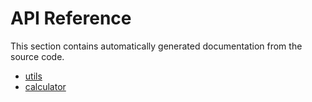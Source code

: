 # API Reference

This section contains automatically generated documentation from the source code.

- [utils](utils.md)
- [calculator](calculator.md)